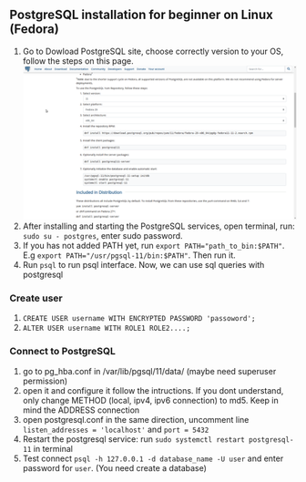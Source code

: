 ## PostgreSQL installation for beginner on Linux (Fedora)
1. Go to Dowload PostgreSQL site, choose correctly version to your OS, follow the steps on this page.
![Choose version](./image/choose.png)
2. After installing and starting the PostgreSQL services, open terminal, run: `sudo su - postgres`, enter sudo password.
3. If you has not added PATH yet, run `export PATH="path_to_bin:$PATH"`. E.g `export PATH="/usr/pgsql-11/bin:$PATH"`. Then run it.
4. Run `psql` to run psql interface. Now, we can use sql queries with postgresql
### Create user
1. `CREATE USER username WITH ENCRYPTED PASSWORD 'passoword';`
2. `ALTER USER username WITH ROLE1 ROLE2....;`
### Connect to PostgreSQL
1. go to pg_hba.conf in /var/lib/pgsql/11/data/ (maybe need superuser permission)
2. open it and configure it follow the intructions. If you dont understand, only change METHOD (local, ipv4, ipv6 connection) to md5. Keep in mind the ADDRESS connection
3. open postgresql.conf in the same direction, uncomment line `listen_addresses = 'localhost'` and `port = 5432`
4. Restart the postgresql service: run `sudo systemctl restart postgresql-11` in terminal
5. Test connect `psql -h 127.0.0.1 -d database_name -U user` and enter password for `user`. (You need create a database)
